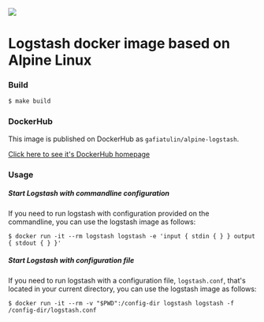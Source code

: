 [![](https://imagelayers.io/badge/gafiatulin/alpine-logstash:latest.svg)](https://imagelayers.io/?images=gafiatulin/alpine-logstash:latest 'Get your own badge on imagelayers.io')

# Logstash docker image based on Alpine Linux

### Build

```bash
$ make build
```

### DockerHub

This image is published on DockerHub as `gafiatulin/alpine-logstash`.

[Click here to see it's DockerHub homepage](https://hub.docker.com/r/gafiatulin/alpine-logstash/)

### Usage

##### Start Logstash with commandline configuration

If you need to run logstash with configuration provided on the commandline, you can use the logstash image as follows:

```console
$ docker run -it --rm logstash logstash -e 'input { stdin { } } output { stdout { } }'
```

##### Start Logstash with configuration file

If you need to run logstash with a configuration file, `logstash.conf`, that's located in your current directory, you can use the logstash image as follows:

```console
$ docker run -it --rm -v "$PWD":/config-dir logstash logstash -f /config-dir/logstash.conf
```
